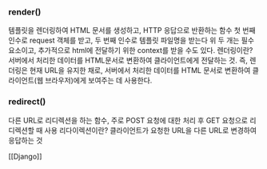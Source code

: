 ### render()
템플릿을 렌더링하여 HTML 문서를 생성하고, HTTP 응답으로 반환하는 함수
첫 번째 인수로 request 객체를 받고, 
두 번째 인수로 템플릿 파일명을 받는다 
위 두 개는 필수 요소이고, 추가적으로 html에 전달하기 위한 context를 받을 수도 있다.
	렌더링이란?
	서버에서 처리한 데이터를 HTML문서로 변환하여 클라이언트에게 전달하는 것.
	즉, 렌더링은 현재 URL을 유지한 채로, 서버에서 처리한 데이터를 HTML 문서로 변환하여 클라이언트(웹 브라우저)에게 보여주는 데 사용한다.
### redirect()
다른 URL로 리디렉션을 하는 함수, 주로 POST 요청에 대한 처리 후 GET 요청으로 리디렉션할 때 사용
	리다이렉션이란?
	클라이언트가 요청한 URL을 다른 URL로 변경하여 응답하는 것

[[Django]]